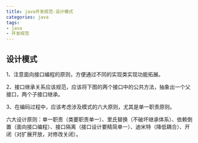 ```yaml
---
title: java开发规范-设计模式
categories: java
tags:
- java
- 开发规范
---
```


## 设计模式

1、注意面向接口编程的原则，方便通过不同的实现类实现功能拓展。

2、接口继承关系应该规范，应该将下图的两个接口中的公共方法，抽象出一个父接口，两个子接口继承。

3、在编码过程中，应该考虑涉及模式的六大原则，尤其是单一职责原则。

六大设计原则：单一职责（类要职责单一）、里氏替换（不破坏继承体系）、依赖倒置（面向接口编程）、接口隔离（接口设计要精简单一）、迪米特（降低耦合）、开闭（对扩展开放，对修改关闭）。